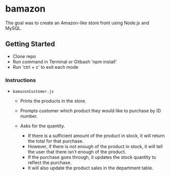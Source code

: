 # bamazon

The goal was to create an Amazon-like store front using Node.js and MySQL.

## Getting Started

- Clone repo
- Run command in Terminal or Gitbash 'npm install'
- Run 'ctrl + c' to exit each mode

### Instructions

- `bamazonCustomer.js`

    * Prints the products in the store.

    * Prompts customer which product they would like to purchase by ID number.

    * Asks for the quantity.

      * If there is a sufficient amount of the product in stock, it will return the total for that purchase.
      * However, if there is not enough of the product in stock, it will tell the user that there isn't enough of the product.
      * If the purchase goes through, it updates the stock quantity to reflect the purchase.
      * It will also update the product sales in the department table.

